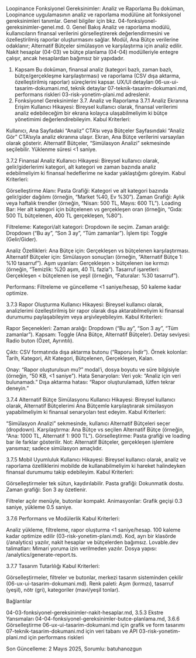Loopinance Fonksiyonel Gereksinimler: Analiz ve Raporlama
Bu doküman, Loopinance uygulamasının analiz ve raporlama modülüne ait fonksiyonel gereksinimleri tanımlar. Genel bilgiler için bkz. 04-fonksiyonel-gereksinimler-genel.md.
0. Genel Bakış
Analiz ve raporlama modülü, kullanıcıların finansal verilerini görselleştirerek değerlendirmesini ve özelleştirilmiş raporlar oluşturmasını sağlar. Modül, Ana Bütçe verilerine odaklanır; Alternatif Bütçeler simülasyon ve karşılaştırma için analiz edilir. Nakit hesaplar (04-03) ve bütçe planlama (04-04) modülleriyle entegre çalışır, ancak hesaplardan bağımsız bir yapıdadır.
1. Kapsam
Bu doküman, finansal analiz (kategori bazlı, zaman bazlı, bütçe/gerçekleşme karşılaştırması) ve raporlama (CSV dışa aktarma, özelleştirilmiş raporlar) süreçlerini kapsar. UX/UI detayları 06-ux-ui-tasarim-dokumani.md, teknik detaylar 07-teknik-tasarim-dokumani.md, performans riskleri 03-risk-yonetim-plani.md adreslenir.
2. Fonksiyonel Gereksinimler
3.7. Analiz ve Raporlama
3.7.1 Analiz Ekranına Erişim
Kullanıcı Hikayesi: Bireysel kullanıcı olarak, finansal verilerimi analiz edebileceğim bir ekrana kolayca ulaşabilmeliyim ki bütçe yönetimimi değerlendirebileyim.
Kabul Kriterleri:

Kullanıcı, Ana Sayfadaki “Analiz” CTA’sı veya Bütçeler Sayfasındaki “Analiz Gör” CTA’sıyla analiz ekranına ulaşır.
Ekran, Ana Bütçe verilerini varsayılan olarak gösterir.
Alternatif Bütçeler, “Simülasyon Analizi” sekmesinde seçilebilir.
Yüklenme süresi <1 saniye.

3.7.2 Finansal Analiz
Kullanıcı Hikayesi: Bireysel kullanıcı olarak, gelir/giderlerimi kategori, alt kategori ve zaman bazında analiz edebilmeliyim ki finansal hedeflerime ne kadar yaklaştığımı göreyim.
Kabul Kriterleri:

Görselleştirme Alanı:
Pasta Grafiği: Kategori ve alt kategori bazında gelir/gider dağılımı (örneğin, “Market %40, Ev %30”).
Zaman Grafiği: Aylık veya haftalık trendler (örneğin, “Nisan: 500 TL, Mayıs: 600 TL”).
Loading Bar: Her alt kategori için bütçelenen vs gerçekleşen oran (örneğin, “Gıda: 500 TL bütçelenen, 400 TL gerçekleşen, %80”).


Filtreleme:
Kategori/alt kategori: Dropdown ile seçim.
Zaman aralığı: Dropdown (“Bu ay”, “Son 3 ay”, “Tüm zamanlar”).
İşlem tipi: Toggle (Gelir/Gider).


Analiz Özellikleri:
Ana Bütçe için: Gerçekleşen vs bütçelenen karşılaştırması.
Alternatif Bütçeler için: Simülasyon sonuçları (örneğin, “Alternatif Bütçe 1: %10 tasarruf”).
Aşım uyarıları: Gerçekleşen > bütçelenen ise kırmızı (örneğin, “Temizlik: %20 aşım, 40 TL fazla”).
Tasarruf işaretleri: Gerçekleşen < bütçelenen ise yeşil (örneğin, “Faturalar: %30 tasarruf”).


Performans: Filtreleme ve güncelleme <1 saniye/hesap, 50 kaleme kadar optimize.

3.7.3 Rapor Oluşturma
Kullanıcı Hikayesi: Bireysel kullanıcı olarak, analizlerimi özelleştirilmiş bir rapor olarak dışa aktarabilmeliyim ki finansal durumumu paylaşabileyim veya arşivleyebileyim.
Kabul Kriterleri:

Rapor Seçenekleri:
Zaman aralığı: Dropdown (“Bu ay”, “Son 3 ay”, “Tüm zamanlar”).
Kapsam: Toggle (Ana Bütçe, Alternatif Bütçeler).
Detay seviyesi: Radio buton (Özet, Ayrıntılı).


Çıktı:
CSV formatında dışa aktarma butonu (“Raporu İndir”).
Örnek kolonlar: Tarih, Kategori, Alt Kategori, Bütçelenen, Gerçekleşen, Kalan.


Onay: “Rapor oluşturulsun mu?” modal’i, dosya boyutu ve süre bilgisiyle (örneğin, “50 KB, <1 saniye”).
Hata Senaryoları:
Veri yok: “Analiz için veri bulunamadı.”
Dışa aktarma hatası: “Rapor oluşturulamadı, lütfen tekrar deneyin.”



3.7.4 Alternatif Bütçe Simülasyonu
Kullanıcı Hikayesi: Bireysel kullanıcı olarak, Alternatif Bütçelerimi Ana Bütçemle karşılaştırarak simülasyon yapabilmeliyim ki finansal senaryoları test edeyim.
Kabul Kriterleri:

“Simülasyon Analizi” sekmesinde, kullanıcı Alternatif Bütçeleri seçer (dropdown).
Karşılaştırma: Ana Bütçe vs seçilen Alternatif Bütçe (örneğin, “Ana: 1000 TL, Alternatif 1: 900 TL”).
Görselleştirme: Pasta grafiği ve loading bar ile farklar gösterilir.
Not: Alternatif Bütçeler, gerçekleşen işlemlere yansımaz; sadece simülasyon amaçlıdır.

3.7.5 Mobil Uyumluluk
Kullanıcı Hikayesi: Bireysel kullanıcı olarak, analiz ve raporlama özelliklerini mobilde de kullanabilmeliyim ki hareket halindeyken finansal durumumu takip edebileyim.
Kabul Kriterleri:

Görselleştirmeler tek sütun, kaydırılabilir.
Pasta grafiği: Dokunmatik dostu.
Zaman grafiği: Son 3 ay özetlenir.


Filtreler açılır menüyle, butonlar kompakt.
Animasyonlar: Grafik geçişi 0.3 saniye, yükleme 0.5 saniye.

3.7.6 Performans ve Modülerlik
Kabul Kriterleri:

Analiz yükleme, filtreleme, rapor oluşturma <1 saniye/hesap.
100 kaleme kadar optimize edilir (03-risk-yonetim-plani.md).
Kod, ayrı bir klasörde (/analytics) yazılır, nakit hesaplar ve bütçelerden bağımsız.
Lovable.dev talimatları: Mimari yoruma izin verilmeden yazılır.
Dosya yapısı: /analytics/generate-report.ts.

3.7.7 Tasarım Tutarlılığı
Kabul Kriterleri:

Görselleştirmeler, filtreler ve butonlar, merkezi tasarım sisteminden çekilir (06-ux-ui-tasarim-dokumani.md).
Renk paleti: Aşım (kırmızı), tasarruf (yeşil), nötr (gri), kategoriler (mavi/yeşil tonlar).

Bağlantılar

04-03-fonksiyonel-gereksinimler-nakit-hesaplar.md, 3.5.3 Ekstre Yansımaları
04-04-fonksiyonel-gereksinimler-butce-planlama.md, 3.6.6 Görselleştirme
06-ux-ui-tasarim-dokumani.md için grafik ve form tasarımı
07-teknik-tasarim-dokumani.md için veri tabanı ve API
03-risk-yonetim-plani.md için performans riskleri

Son Güncelleme: 2 Mayıs 2025, Sorumlu: batuhanozgun
